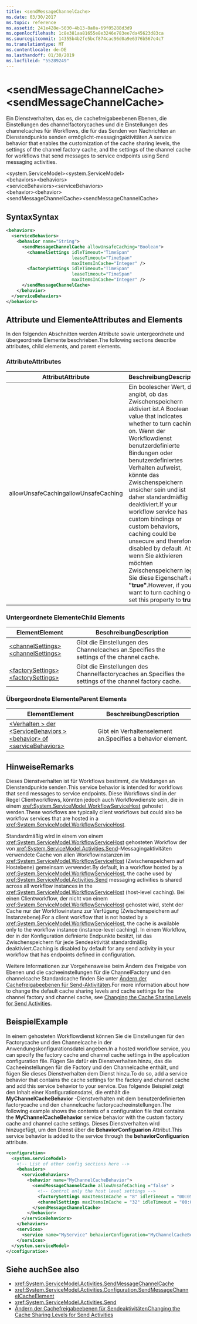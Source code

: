 ```yaml
---
title: <sendMessageChannelCache>
ms.date: 03/30/2017
ms.topic: reference
ms.assetid: 241e428e-5030-4b13-8a0a-69f05288d3d9
ms.openlocfilehash: 1c8e381aa81655e8e3246e783ee7da45623d83ca
ms.sourcegitcommit: 14355b4b2fe5bcf874cac96d0a9e6376b567e4c7
ms.translationtype: MT
ms.contentlocale: de-DE
ms.lasthandoff: 01/30/2019
ms.locfileid: "55289249"
---
```

# <a name="sendmessagechannelcache"></a><span data-ttu-id="2fa44-101">\<sendMessageChannelCache></span><span class="sxs-lookup"><span data-stu-id="2fa44-101">\<sendMessageChannelCache></span></span>
<span data-ttu-id="2fa44-102">Ein Dienstverhalten, das es, die cachefreigabeebenen Ebenen, die Einstellungen des channelfactorycaches und die Einstellungen des channelcaches für Workflows, die für das Senden von Nachrichten an Dienstendpunkte senden ermöglicht-messagingaktivitäten.</span><span class="sxs-lookup"><span data-stu-id="2fa44-102">A service behavior that enables the customization of the cache sharing levels, the settings of the channel factory cache, and the settings of the channel cache for workflows that send messages to service endpoints using Send messaging activities.</span></span>  
  
<span data-ttu-id="2fa44-103">\<system.ServiceModel></span><span class="sxs-lookup"><span data-stu-id="2fa44-103">\<system.ServiceModel></span></span>  
<span data-ttu-id="2fa44-104">\<behaviors></span><span class="sxs-lookup"><span data-stu-id="2fa44-104">\<behaviors></span></span>  
<span data-ttu-id="2fa44-105">\<serviceBehaviors></span><span class="sxs-lookup"><span data-stu-id="2fa44-105">\<serviceBehaviors></span></span>  
<span data-ttu-id="2fa44-106">\<behavior></span><span class="sxs-lookup"><span data-stu-id="2fa44-106">\<behavior></span></span>  
<span data-ttu-id="2fa44-107">\<sendMessageChannelCache></span><span class="sxs-lookup"><span data-stu-id="2fa44-107">\<sendMessageChannelCache></span></span>  
  
## <a name="syntax"></a><span data-ttu-id="2fa44-108">Syntax</span><span class="sxs-lookup"><span data-stu-id="2fa44-108">Syntax</span></span>  
  
```xml  
<behaviors>
  <serviceBehaviors>
    <behavior name="String">
      <sendMessageChannelCache allowUnsafeCaching="Boolean">
        <channelSettings idleTimeout="TimeSpan"
                         leaseTimeout="TimeSpan" 
                         maxItemsInCache="Integer" />
        <factorySettings idleTimeout="TimeSpan" 
                         leaseTimeout="TimeSpan" 
                         maxItemsInCache="Integer" />
      </sendMessageChannelCache>
    </behavior>
  </serviceBehaviors>
</behaviors>  
```  
  
## <a name="attributes-and-elements"></a><span data-ttu-id="2fa44-109">Attribute und Elemente</span><span class="sxs-lookup"><span data-stu-id="2fa44-109">Attributes and Elements</span></span>  
 <span data-ttu-id="2fa44-110">In den folgenden Abschnitten werden Attribute sowie untergeordnete und übergeordnete Elemente beschrieben.</span><span class="sxs-lookup"><span data-stu-id="2fa44-110">The following sections describe attributes, child elements, and parent elements.</span></span>  
  
### <a name="attributes"></a><span data-ttu-id="2fa44-111">Attribute</span><span class="sxs-lookup"><span data-stu-id="2fa44-111">Attributes</span></span>  
  
|<span data-ttu-id="2fa44-112">Attribut</span><span class="sxs-lookup"><span data-stu-id="2fa44-112">Attribute</span></span>|<span data-ttu-id="2fa44-113">Beschreibung</span><span class="sxs-lookup"><span data-stu-id="2fa44-113">Description</span></span>|  
|---------------|-----------------|  
|<span data-ttu-id="2fa44-114">allowUnsafeCaching</span><span class="sxs-lookup"><span data-stu-id="2fa44-114">allowUnsafeCaching</span></span>|<span data-ttu-id="2fa44-115">Ein boolescher Wert, der angibt, ob das Zwischenspeichern aktiviert ist.</span><span class="sxs-lookup"><span data-stu-id="2fa44-115">A Boolean value that indicates whether to turn caching on.</span></span> <span data-ttu-id="2fa44-116">Wenn der Workflowdienst benutzerdefinierte Bindungen oder benutzerdefiniertes Verhalten aufweist, könnte das Zwischenspeichern unsicher sein und ist daher standardmäßig deaktiviert.</span><span class="sxs-lookup"><span data-stu-id="2fa44-116">If your workflow service has custom bindings or custom behaviors, caching could be unsecure and therefore is disabled by default.</span></span> <span data-ttu-id="2fa44-117">Aber wenn Sie aktivieren möchten Zwischenspeichern legen Sie diese Eigenschaft auf **"true"**.</span><span class="sxs-lookup"><span data-stu-id="2fa44-117">However, if you want to turn caching on set this property to **true**.</span></span>|  
  
### <a name="child-elements"></a><span data-ttu-id="2fa44-118">Untergeordnete Elemente</span><span class="sxs-lookup"><span data-stu-id="2fa44-118">Child Elements</span></span>  
  
|<span data-ttu-id="2fa44-119">Element</span><span class="sxs-lookup"><span data-stu-id="2fa44-119">Element</span></span>|<span data-ttu-id="2fa44-120">Beschreibung</span><span class="sxs-lookup"><span data-stu-id="2fa44-120">Description</span></span>|  
|-------------|-----------------|  
|[<span data-ttu-id="2fa44-121">\<channelSettings></span><span class="sxs-lookup"><span data-stu-id="2fa44-121">\<channelSettings></span></span>](../../../../../docs/framework/configure-apps/file-schema/windows-workflow-foundation/channelsettings.md)|<span data-ttu-id="2fa44-122">Gibt die Einstellungen des Channelcaches an.</span><span class="sxs-lookup"><span data-stu-id="2fa44-122">Specifies the settings of the channel cache.</span></span>|  
|[<span data-ttu-id="2fa44-123">\<factorySettings></span><span class="sxs-lookup"><span data-stu-id="2fa44-123">\<factorySettings></span></span>](../../../../../docs/framework/configure-apps/file-schema/windows-workflow-foundation/factorysettings.md)|<span data-ttu-id="2fa44-124">Gibt die Einstellungen des Channelfactorycaches an.</span><span class="sxs-lookup"><span data-stu-id="2fa44-124">Specifies the settings of the channel factory cache.</span></span>|  
  
### <a name="parent-elements"></a><span data-ttu-id="2fa44-125">Übergeordnete Elemente</span><span class="sxs-lookup"><span data-stu-id="2fa44-125">Parent Elements</span></span>  
  
|<span data-ttu-id="2fa44-126">Element</span><span class="sxs-lookup"><span data-stu-id="2fa44-126">Element</span></span>|<span data-ttu-id="2fa44-127">Beschreibung</span><span class="sxs-lookup"><span data-stu-id="2fa44-127">Description</span></span>|  
|-------------|-----------------|  
|[<span data-ttu-id="2fa44-128">\<Verhalten > der \<ServiceBehaviors ></span><span class="sxs-lookup"><span data-stu-id="2fa44-128">\<behavior> of \<serviceBehaviors></span></span>](../../../../../docs/framework/configure-apps/file-schema/windows-workflow-foundation/behavior-of-servicebehaviors-of-workflow.md)|<span data-ttu-id="2fa44-129">Gibt ein Verhaltenselement an.</span><span class="sxs-lookup"><span data-stu-id="2fa44-129">Specifies a behavior element.</span></span>|  
  
## <a name="remarks"></a><span data-ttu-id="2fa44-130">Hinweise</span><span class="sxs-lookup"><span data-stu-id="2fa44-130">Remarks</span></span>  
 <span data-ttu-id="2fa44-131">Dieses Dienstverhalten ist für Workflows bestimmt, die Meldungen an Dienstendpunkte senden.</span><span class="sxs-lookup"><span data-stu-id="2fa44-131">This service behavior is intended for workflows that send messages to service endpoints.</span></span> <span data-ttu-id="2fa44-132">Diese Workflows sind in der Regel Clientworkflows, könnten jedoch auch Workflowdienste sein, die in einem <xref:System.ServiceModel.WorkflowServiceHost> gehostet werden.</span><span class="sxs-lookup"><span data-stu-id="2fa44-132">These workflows are typically client workflows but could also be workflow services that are hosted in a <xref:System.ServiceModel.WorkflowServiceHost>.</span></span>  
  
 <span data-ttu-id="2fa44-133">Standardmäßig wird in einem von einem <xref:System.ServiceModel.WorkflowServiceHost> gehosteten Workflow der von <xref:System.ServiceModel.Activities.Send>-Messagingaktivitäten verwendete Cache von allen Workflowinstanzen im <xref:System.ServiceModel.WorkflowServiceHost> (Zwischenspeichern auf Hostebene) gemeinsam verwendet.</span><span class="sxs-lookup"><span data-stu-id="2fa44-133">By default, in a workflow hosted by a <xref:System.ServiceModel.WorkflowServiceHost>, the cache used by <xref:System.ServiceModel.Activities.Send> messaging activities is shared across all workflow instances in the <xref:System.ServiceModel.WorkflowServiceHost> (host-level caching).</span></span> <span data-ttu-id="2fa44-134">Bei einen Clientworkflow, der nicht von einem <xref:System.ServiceModel.WorkflowServiceHost> gehostet wird, steht der Cache nur der Workflowinstanz zur Verfügung (Zwischenspeichern auf Instanzebene).</span><span class="sxs-lookup"><span data-stu-id="2fa44-134">For a client workflow that is not hosted by a <xref:System.ServiceModel.WorkflowServiceHost>, the cache is available only to the workflow instance (instance-level caching).</span></span> <span data-ttu-id="2fa44-135">In einem Workflow, der in der Konfiguration definierte Endpunkte besitzt, ist das Zwischenspeichern für jede Sendeaktivität standardmäßig deaktiviert.</span><span class="sxs-lookup"><span data-stu-id="2fa44-135">Caching is disabled by default for any send activity in your workflow that has endpoints defined in configuration.</span></span>  
  
 <span data-ttu-id="2fa44-136">Weitere Informationen zur Vorgehensweise beim Ändern des Freigabe von Ebenen und die cacheeinstellungen für die ChannelFactory und den channelcache Standardcache finden Sie unter [Ändern der Cachefreigabeebenen für Send-Aktivitäten](../../../../../docs/framework/wcf/feature-details/changing-the-cache-sharing-levels-for-send-activities.md).</span><span class="sxs-lookup"><span data-stu-id="2fa44-136">For more information about how to change the default cache sharing levels and cache settings for the channel factory and channel cache, see [Changing the Cache Sharing Levels for Send Activities](../../../../../docs/framework/wcf/feature-details/changing-the-cache-sharing-levels-for-send-activities.md).</span></span>  
  
## <a name="example"></a><span data-ttu-id="2fa44-137">Beispiel</span><span class="sxs-lookup"><span data-stu-id="2fa44-137">Example</span></span>  
 <span data-ttu-id="2fa44-138">In einem gehosteten Workflowdienst können Sie die Einstellungen für den Factorycache und den Channelcache in der Anwendungskonfigurationsdatei angeben.</span><span class="sxs-lookup"><span data-stu-id="2fa44-138">In a hosted workflow service, you can specify the factory cache and channel cache settings in the application configuration file.</span></span> <span data-ttu-id="2fa44-139">Fügen Sie dafür ein Dienstverhalten hinzu, das die Cacheeinstellungen für die Factory und den Channelcache enthält, und fügen Sie dieses Dienstverhalten dem Dienst hinzu.</span><span class="sxs-lookup"><span data-stu-id="2fa44-139">To do so, add a service behavior that contains the cache settings for the factory and channel cache and add this service behavior to your service.</span></span> <span data-ttu-id="2fa44-140">Das folgende Beispiel zeigt den Inhalt einer Konfigurationsdatei, die enthält die **MyChannelCacheBehavior** -Dienstverhalten mit dem benutzerdefinierten factorycache und den channelcache factorycacheeinstellungen.</span><span class="sxs-lookup"><span data-stu-id="2fa44-140">The following example shows the contents of a configuration file that contains the **MyChannelCacheBehavior**  service behavior with the custom factory cache and channel cache settings.</span></span> <span data-ttu-id="2fa44-141">Dieses Dienstverhalten wird hinzugefügt, um den Dienst über die **BehaviorConfiguarion** Attribut.</span><span class="sxs-lookup"><span data-stu-id="2fa44-141">This service behavior is added to the service through the **behaviorConfiguarion** attribute.</span></span>  
  
```xml  
<configuration>    
  <system.serviceModel>  
    <!-- List of other config sections here -->   
    <behaviors>  
      <serviceBehaviors>  
        <behavior name="MyChannelCacheBehavior">  
          <sendMessageChannelCache allowUnsafeCaching ="false" >  
            <!-- Control only the host level settings -->   
            <factorySettings maxItemsInCache = "8" idleTimeout = "00:05:00" leaseTimeout="10:00:00" />  
            <channelSettings maxItemsInCache = "32" idleTimeout = "00:05:00" leaseTimeout="00:06:00" />  
          </sendMessageChannelCache>  
        </behavior>  
      </serviceBehaviors>  
    </behaviors>  
    <services>  
      <service name="MyService" behaviorConfiguration="MyChannelCacheBehavior" />  
    </services>  
  </system.serviceModel>  
</configuration>  
```  
  
## <a name="see-also"></a><span data-ttu-id="2fa44-142">Siehe auch</span><span class="sxs-lookup"><span data-stu-id="2fa44-142">See also</span></span>
- <xref:System.ServiceModel.Activities.SendMessageChannelCache>
- <xref:System.ServiceModel.Activities.Configuration.SendMessageChannelCacheElement>
- <xref:System.ServiceModel.Activities.Send>
- [<span data-ttu-id="2fa44-143">Ändern der Cachefreigabeebenen für Sendeaktivitäten</span><span class="sxs-lookup"><span data-stu-id="2fa44-143">Changing the Cache Sharing Levels for Send Activities</span></span>](../../../../../docs/framework/wcf/feature-details/changing-the-cache-sharing-levels-for-send-activities.md)
